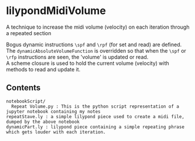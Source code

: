 # lilypondMidiVolume
A technique to increase the midi volume (velocity) on each iteration through a repeated section

Bogus dynamic instructions `\spf` and `\rpf` (for set and read) are defined.  The `dynamicAbsoluteVolumeFunction` is overridden so that when the `\spf` or `\rfp` instructions are seen, the 'volume' is updated or read.  
A scheme closure is used to hold the current volume (velocity) with methods to read and update it.

## Contents
```
notebookScript/
  Repeat Volume.py : This is the python script representation of a jupyter notebook containing my notes
repeatStave.ly : a simple lilypond piece used to create a midi file, dumped by the above notebook
dynamicPart.ly : lilypond piece containing a simple repeating phrase which gets louder with each iteration.
```
